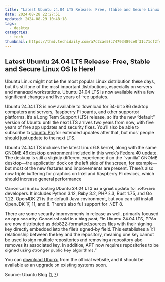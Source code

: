 ```yaml
---
title: "Latest Ubuntu 24.04 LTS Release: Free, Stable and Secure Linux OS Is Here!"
date: 2024-08-28 22:27:51
updated: 2024-08-29 10:48:18
tags:
  - desktop
categories:
  - tech
thumbnail: https://thmb.techidaily.com/a7c2cae58c74793489ce0f31c71cf2fc559db86f47849200c699a169a5f76d3f.png
---
```


## Latest Ubuntu 24.04 LTS Release: Free, Stable and Secure Linux OS Is Here!

Ubuntu Linux might not be the most popular Linux distribution these days, but it’s still one of the most important distributions, especially on servers and managed workstations. Ubuntu 24.04 LTS is now available with a few significant changes and five years of free updates.

 Ubuntu 24.04 LTS is now available to download for 64-bit x86 desktop computers and servers, Raspberry Pi boards, and other supported platforms. It’s a Long Term Support (LTS) release, so it’s the new “default” version of Ubuntu until the next LTS arrives two years from now, with five years of free app updates and security fixes. You’ll also be able to subscribe to [Ubuntu Pro](https://desktop-recording.techidaily.com/in-2024-secure-your-video-conferences-recording-made-easy/) for extended updates after that, but most people should just update to the next LTS.

 Ubuntu 24.04 LTS includes the latest Linux 6.8 kernel, along with the same [GNOME 46 desktop environment](https://instagram-video-recordings.techidaily.com/in-2024-boosting-your-contents-impact-on-instagram/) included in this week’s [Fedora 40 update](https://ai-voice-clone.techidaily.com/new-what-is-an-ai-artist-for-2024/). The desktop is still a slightly different experience than the “vanilla” GNOME desktop—the application dock on the left side of the screen, for example—but most of the new features and improvements are present. There’s also now triple buffering for graphics on Intel and Raspberry Pi devices, which should increase general performance.

 Canonical is also touting Ubuntu 24.04 LTS as a great update for software developers. It includes Python 3.12, Ruby 3.2, PHP 8.3, Rust 1.75, and Go 1.22\. OpenJDK 21 is the default Java environment, but you can still install OpenJDK 17, 11, and 8\. There’s also full support for .NET 8.

 There are some security improvements in release as well, primarily focused on app security. Canonical said in a blog post, “In Ubuntu 24.04 LTS, PPAs are now distributed as deb822-formatted.sources files with their signing key directly embedded into the file’s signed-by field. This establishes a 1:1 relationship between the key and the repository, meaning one key cannot be used to sign multiple repositories and removing a repository also removes its associated key. In addition, APT now requires repositories to be signed using stronger public key algorithms.”

 You can [download Ubuntu](https://ubuntu.com/download/desktop) from the official website, and it should be available as an upgrade on existing systems soon.

 Source: Ubuntu Blog ([1](https://ubuntu.com/blog/ubuntu-desktop-24-04-noble-numbat-deep-dive), [2](https://ubuntu.com/blog/canonical-releases-ubuntu-24-04-noble-numbat))

<ins class="adsbygoogle"
     style="display:block"
     data-ad-format="autorelaxed"
     data-ad-client="ca-pub-7571918770474297"
     data-ad-slot="1223367746"></ins>



<ins class="adsbygoogle"
     style="display:block"
     data-ad-client="ca-pub-7571918770474297"
     data-ad-slot="8358498916"
     data-ad-format="auto"
     data-full-width-responsive="true"></ins>
